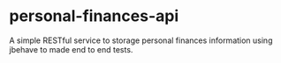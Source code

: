 # personal-finances-api
A simple RESTful service to storage personal finances information using jbehave to made end to end tests.
